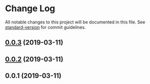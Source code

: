# Change Log

All notable changes to this project will be documented in this file. See [standard-version](https://github.com/conventional-changelog/standard-version) for commit guidelines.

<a name="0.0.3"></a>
## [0.0.3](https://github.com/jesless/htfs/compare/v0.0.2...v0.0.3) (2019-03-11)



<a name="0.0.2"></a>
## [0.0.2](https://github.com/jesless/htfs/compare/v0.0.1...v0.0.2) (2019-03-11)



<a name="0.0.1"></a>
## 0.0.1 (2019-03-11)
